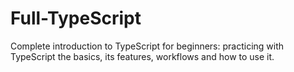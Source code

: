 # Full-TypeScript
Complete introduction to TypeScript for beginners: practicing with TypeScript the basics, its features, workflows and how to use it.
